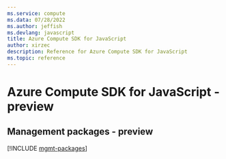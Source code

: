 ```yaml
---
ms.service: compute
ms.data: 07/28/2022
ms.author: jeffish
ms.devlang: javascript
title: Azure Compute SDK for JavaScript
author: xirzec
description: Reference for Azure Compute SDK for JavaScript
ms.topic: reference
---
```

# Azure Compute SDK for JavaScript - preview

## Management packages - preview
[!INCLUDE [mgmt-packages](compute-mgmt-index.md)]
